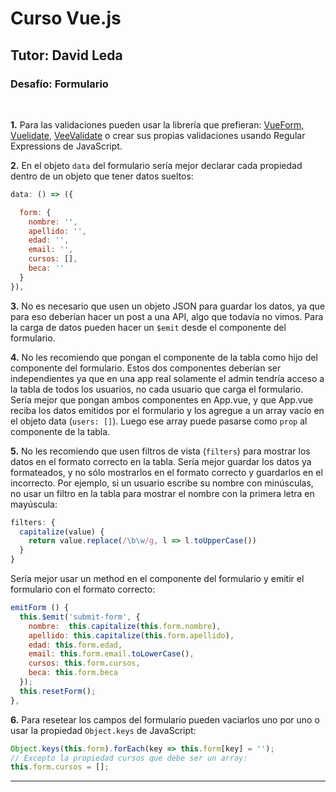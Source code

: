 # Curso Vue.js
## Tutor: David Leda
### Desafío: Formulario

<br>

__1.__ Para las validaciones pueden usar la librería que prefieran: [VueForm](https://www.npmjs.com/package/vue-form), [Vuelidate](https://vuelidate-next.netlify.app), [VeeValidate](https://vee-validate.logaretm.com/v4/) o crear sus propias validaciones usando Regular Expressions de JavaScript.

__2.__ En el objeto `data` del formulario sería mejor declarar cada propiedad dentro de un objeto que tener datos sueltos:

```js
data: () => ({

  form: {
    nombre: '',
    apellido: '',
    edad: '',
    email: '',
    cursos: [],
    beca: ''
  }
}),
```

__3.__ No es necesario que usen un objeto JSON para guardar los datos, ya que para eso deberían hacer un post a una API, algo que todavía no vimos. Para la carga de datos pueden hacer un `$emit` desde el componente del formulario.

__4.__ No les recomiendo que pongan el componente de la tabla como hijo del componente del formulario. Estos dos componentes deberían ser independientes ya que en una app real solamente el admin tendría acceso a la tabla de todos los usuarios, no cada usuario que carga el formulario. Sería mejor que pongan ambos componentes en App.vue, y que App.vue reciba los datos emitidos por el formulario y los agregue a un array vacío en el objeto data (`users: []`). Luego ese array puede pasarse como `prop` al componente de la tabla.

__5.__ No les recomiendo que usen filtros de vista (`filters`) para mostrar los datos en el formato correcto en la tabla. Sería mejor guardar los datos ya formateados, y no sólo mostrarlos en el formato correcto y guardarlos en el incorrecto. Por ejemplo, si un usuario escribe su nombre con minúsculas, no usar un filtro en la tabla para mostrar el nombre con la primera letra en mayúscula:

```js
filters: {
  capitalize(value) {
    return value.replace(/\b\w/g, l => l.toUpperCase())
  }
}    
```
Sería mejor usar un method en el componente del formulario y emitir el formulario con el formato correcto:

```js
emitForm () {
  this.$emit('submit-form', {
    nombre:  this.capitalize(this.form.nombre),
    apellido: this.capitalize(this.form.apellido),
    edad: this.form.edad,
    email: this.form.email.toLowerCase(),
    cursos: this.form.cursos,
    beca: this.form.beca
  });
  this.resetForm();
},
```
__6.__ Para resetear los campos del formulario pueden vaciarlos uno por uno o usar la propiedad `Object.keys` de JavaScript:

```js
Object.keys(this.form).forEach(key => this.form[key] = '');
// Excepto la propiedad cursos que debe ser un array:
this.form.cursos = [];
```
<hr>
